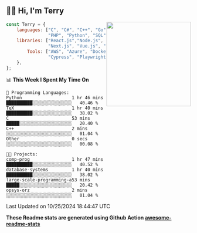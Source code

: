 <h2>👋🏻 Hi, I'm Terry</h2>

<img align='right' src="https://media.giphy.com/media/fkZukR450RQ1qnGaq9/giphy.gif" width="230">

```javascript
const Terry = {
    languages: ["C", "C#", "C++", "Go", "Java", "Javascript",
                "PHP", "Python", "SQL", "Typescript"],
    libraries: ["React.js","Node.js", ".Net", "Express.js",
                "Next.js", "Vue.js", "Astro.js", "CUDA"],
        Tools: ["AWS", "Azure", "Docker🐳", "Git", "Figma",
                "Cypress", "Playwright", "Postman", "Jira"],
    },
};
```
<!--START_SECTION:waka-->
📊 **This Week I Spent My Time On** 

```text
💬 Programming Languages: 
Python                   1 hr 46 mins        ██████████░░░░░░░░░░░░░░░   40.46 % 
TeX                      1 hr 40 mins        ██████████░░░░░░░░░░░░░░░   38.02 % 
C                        53 mins             █████░░░░░░░░░░░░░░░░░░░░   20.40 % 
C++                      2 mins              ░░░░░░░░░░░░░░░░░░░░░░░░░   01.04 % 
Other                    0 secs              ░░░░░░░░░░░░░░░░░░░░░░░░░   00.08 % 

🐱‍💻 Projects: 
comp-prog                1 hr 47 mins        ██████████░░░░░░░░░░░░░░░   40.52 % 
database-systems         1 hr 40 mins        ██████████░░░░░░░░░░░░░░░   38.02 % 
large-scale-programming-a53 mins             █████░░░░░░░░░░░░░░░░░░░░   20.42 % 
opsys-orz                2 mins              ░░░░░░░░░░░░░░░░░░░░░░░░░   01.04 % 
```


 Last Updated on 10/25/2024 18:44:47 UTC
<!--END_SECTION:waka-->

**These Readme stats are generated using Github Action [awesome-readme-stats](https://github.com/anmol098/waka-readme-stats)**
